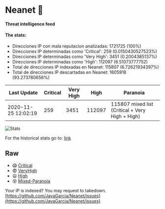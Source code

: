 # Neanet :hocho:
#### Threat intelligence feed
#### The stats:

- Direcciones IP con mala reputacion analizadas: 1721725 (100%)
- Direcciones IP determinadas como 'Critical':  259 (0.0150430527523%)
- Direcciones IP determinadas como 'Very High':  3451 (0.2004385137%)
- Direcciones IP determinadas como 'High':  112097 (6.51073777752)
- Total de direcciones IP indexadas en Neanet:  115807 (6.72621934397%)
- Total de direcciones IP descartadas en Neanet:  1605918 (93.273780656%)

| Last Update | Critical | Very High | High | Paranoia |
| --- | --- | --- | --- | --- |
| 2020-11-25 12:02:19 | 259 | 3451 | 112097 | 115807 mixed list (Critical + Very High + High)|

![Stats](https://docs.google.com/spreadsheets/d/e/2PACX-1vSnaNMIXVabIpDJjufMlzH7poXnshF3mgd8Is1g9ytUEzVsP5my4Trn8f-xkoLLQ38xpL3HtmUexLo6/pubchart?oid=501124687&format=image)

For the historical stats go to: [link](/stats.csv)
## Raw
- :scream: [Critical](https://raw.githubusercontent.com/JavaGarcia/Neanet/master/blacklists/neanet_critical.txt)
- :fearful: [VeryHigh](https://raw.githubusercontent.com/JavaGarcia/Neanet/master/blacklists/neanet_veryHigh.txtt)
- :frowning: [High](https://raw.githubusercontent.com/JavaGarcia/Neanet/master/blacklists/neanet_high.txt)
- :dizzy_face: [Mixed-Paranoia](https://raw.githubusercontent.com/JavaGarcia/Neanet/master/blacklists/neanet_all.txt)


Your IP is indexed? You may request to takedown. [https://github.com/JavaGarcia/Neanet/issues](https://github.com/JavaGarcia/Neanet/issues)



























































































































































































































































































































































































































































































































































































































































































































































































































































































































































































































































































































































































































































































































































































































































































































































































































































































































































































































































































































































































































































































































































































































































































































































































































































































